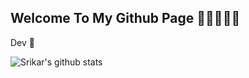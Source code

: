 ## Welcome To My Github Page 🌱🌱🌱🌱🌱

Dev 🤖


![Srikar's github stats](https://github-readme-stats.vercel.app/api?username=God-Of-Geeks&count_private=true&theme=dark&show_icons=true&hide_border=true&text_color=#00ffff&bg_color=#0000)
